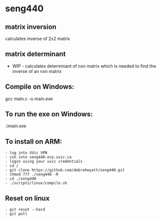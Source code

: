 # seng440


## matrix inversion
calculates inverse of 2x2 matrix 

## matrix determinant
 - WIP - 
 calculates determinant of nxn matrix which is needed to find the inverse of an nxn matrix

## Compile on Windows:
gcc main.c -o main.exe

## To run the exe on Windows:
.\main.exe

## To install on ARM:
    - log into UVic VPN
    - ssh into seng440.ece.uvic.ca
    - login using your uvic credentials
    - cd /
    - git clone https://github.com/debrahwyatt/seng440.git
    - chmod 777 ./seng440 -R
    - cd ./seng440
    - ./scripts/linux/compile.sh

## Reset on linux
    - git reset --hard
    - git pull
